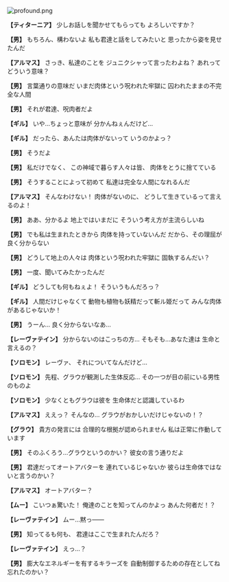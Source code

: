 
![profound.png](../images/backgrounds/profound.png)

**【ティターニア】**
少しお話しを聞かせてもらっても
よろしいですか？

**【男】**
もちろん、構わないよ
私も君達と話をしてみたいと
思ったから姿を見せたんだ

**【アルマス】**
さっき、私達のことを
ジュニクシャって言ったわよね？
あれってどういう意味？

**【男】**
言葉通りの意味だ
いまだ肉体という呪われた牢獄に
囚われたままの不完全な人間

**【男】**
それが君達、呪肉者だよ

**【ギル】**
いや…ちょっと意味が
分かんねぇんだけど…

**【ギル】**
だったら、あんたは肉体がないって
いうのかよっ？

**【男】**
そうだよ

**【男】**
私だけでなく、
この神域で暮らす人々は皆、
肉体をとうに捨てている

**【男】**
そうすることによって初めて
私達は完全な人間になれるんだ

**【アルマス】**
そんなわけない！
肉体がないのに、
どうして生きているって言えるのよ！

**【男】**
ああ、分かるよ
地上ではいまだに
そういう考え方が主流らしいね

**【男】**
でも私は生まれたときから
肉体を持っていないんだ
だから、その理屈が良く分からない

**【男】**
どうして地上の人々は
肉体という呪われた牢獄に
固執するんだい？

**【男】**
一度、聞いてみたかったんだ

**【ギル】**
どうしても何もねぇよ！
そういうもんだろっ？

**【ギル】**
人間だけじゃなくて
動物も植物も妖精だって斬ル姫だって
みんな肉体があるじゃないか！

**【男】**
うーん…
良く分からないなあ…

**【レーヴァテイン】**
分からないのはこっちの方…
そもそも…あなた達は
生命と言えるの？

**【ソロモン】**
レーヴァ、
それについてなんだけど…

**【ソロモン】**
先程、グラウが観測した生体反応…
その一つが目の前にいる男性のものよ

**【ソロモン】**
少なくともグラウは彼を
生命体だと認識しているわ

**【アルマス】**
ええっ？
そんなの…
グラウがおかしいだけじゃないの！？

**【グラウ】**
貴方の発言には
合理的な根拠が認められません
私は正常に作動しています

**【男】**
そのふくろう…グラウというのかい？
彼女の言う通りだよ

**【男】**
君達だってオートアバターを
連れているじゃないか
彼らは生命体ではないと言うのかい？

**【アルマス】**
オートアバター？

**【ムー】**
こいつぁ驚いた！
俺達のことを知ってんのかよっ
あんた何者だ！？

**【レーヴァテイン】**
ムー…黙っ――

**【男】**
知ってるも何も、
君達はここで生まれたんだろ？

**【レーヴァテイン】**
えっ…？

**【男】**
膨大なエネルギーを有するキラーズを
自動制御するための存在としてね
忘れたのかい？